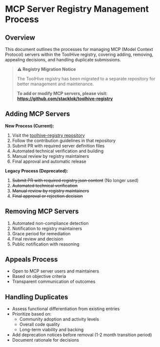 # MCP Server Registry Management Process

## Overview
This document outlines the processes for managing MCP (Model Context Protocol) servers within the ToolHive registry, covering adding, removing, appealing decisions, and handling duplicate submissions.

> **⚠️ Registry Migration Notice**
>
> The ToolHive registry has been migrated to a separate repository for better management and maintenance.
>
> **To add or modify MCP servers, please visit: https://github.com/stacklok/toolhive-registry**

## Adding MCP Servers

**New Process (Current):**
1. Visit the [toolhive-registry repository](https://github.com/stacklok/toolhive-registry)
2. Follow the contribution guidelines in that repository
3. Submit PR with required server definition files
4. Automated technical verification and building
5. Manual review by registry maintainers
6. Final approval and automatic release

**Legacy Process (Deprecated):**
1. ~~Submit PR with required registry.json content~~ (No longer used)
2. ~~Automated technical verification~~
3. ~~Manual review by registry maintainers~~
4. ~~Final approval or rejection decision~~

## Removing MCP Servers
1. Automated non-compliance detection
2. Notification to registry maintainers
3. Grace period for remediation
4. Final review and decision
5. Public notification with reasoning

## Appeals Process
- Open to MCP server users and maintainers
- Based on objective criteria
- Transparent communication of outcomes

## Handling Duplicates
- Assess functional differentiation from existing entries
- Prioritize based on:
    - Community adoption and activity levels
    - Overall code quality
    - Long-term viability and backing
- Add deprecation notices before removal (1-2 month transition period)
- Document rationale for decisions
